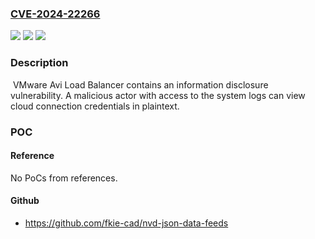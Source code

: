 ### [CVE-2024-22266](https://cve.mitre.org/cgi-bin/cvename.cgi?name=CVE-2024-22266)
![](https://img.shields.io/static/v1?label=Product&message=VMware%20Avi%20Load%20Balancer&color=blue)
![](https://img.shields.io/static/v1?label=Version&message=30.x.x%20&color=brightgreen)
![](https://img.shields.io/static/v1?label=Vulnerability&message=n%2Fa&color=blue)

### Description

 VMware Avi Load Balancer contains an information disclosure vulnerability. A malicious actor with access to the system logs can view cloud connection credentials in plaintext.

### POC

#### Reference
No PoCs from references.

#### Github
- https://github.com/fkie-cad/nvd-json-data-feeds


